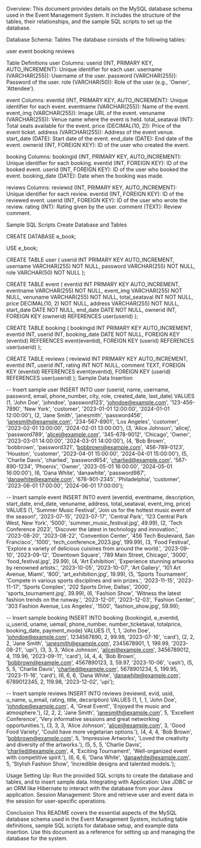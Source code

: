 Overview:
This document provides details on the MySQL database schema used in the Event Management System. It includes the structure of the tables, their relationships, and the sample SQL scripts to set up the database.

Database Schema:
Tables
The database consists of the following tables:

user
event
booking
reviews

Table Definitions
user
Columns:
userid (INT, PRIMARY KEY, AUTO_INCREMENT): Unique identifier for each user.
username (VARCHAR(255)): Username of the user.
password (VARCHAR(255)): Password of the user.
role (VARCHAR(50)): Role of the user (e.g., 'Owner', 'Attendee').

event
Columns:
eventid (INT, PRIMARY KEY, AUTO_INCREMENT): Unique identifier for each event.
eventname (VARCHAR(255)): Name of the event.
event_img (VARCHAR(255)): Image URL of the event.
venuname (VARCHAR(255)): Venue name where the event is held.
total_seataval (INT): Total seats available for the event.
price (DECIMAL(10, 2)): Price of the event ticket.
address (VARCHAR(255)): Address of the event venue.
start_date (DATE): Start date of the event.
end_date (DATE): End date of the event.
ownerid (INT, FOREIGN KEY): ID of the user who created the event.

booking
Columns:
bookingid (INT, PRIMARY KEY, AUTO_INCREMENT): Unique identifier for each booking.
eventid (INT, FOREIGN KEY): ID of the booked event.
userid (INT, FOREIGN KEY): ID of the user who booked the event.
booking_date (DATE): Date when the booking was made.

reviews
Columns:
reviewid (INT, PRIMARY KEY, AUTO_INCREMENT): Unique identifier for each review.
eventid (INT, FOREIGN KEY): ID of the reviewed event.
userid (INT, FOREIGN KEY): ID of the user who wrote the review.
rating (INT): Rating given by the user.
comment (TEXT): Review comment.


Sample SQL Scripts
Create Database and Tables

CREATE DATABASE e_book;

USE e_book;

CREATE TABLE user (
    userid INT PRIMARY KEY AUTO_INCREMENT,
    username VARCHAR(255) NOT NULL,
    password VARCHAR(255) NOT NULL,
    role VARCHAR(50) NOT NULL
);

CREATE TABLE event (
    eventid INT PRIMARY KEY AUTO_INCREMENT,
    eventname VARCHAR(255) NOT NULL,
    event_img VARCHAR(255) NOT NULL,
    venuname VARCHAR(255) NOT NULL,
    total_seataval INT NOT NULL,
    price DECIMAL(10, 2) NOT NULL,
    address VARCHAR(255) NOT NULL,
    start_date DATE NOT NULL,
    end_date DATE NOT NULL,
    ownerid INT,
    FOREIGN KEY (ownerid) REFERENCES user(userid)
);

CREATE TABLE booking (
    bookingid INT PRIMARY KEY AUTO_INCREMENT,
    eventid INT,
    userid INT,
    booking_date DATE NOT NULL,
    FOREIGN KEY (eventid) REFERENCES event(eventid),
    FOREIGN KEY (userid) REFERENCES user(userid)
);

CREATE TABLE reviews (
    reviewid INT PRIMARY KEY AUTO_INCREMENT,
    eventid INT,
    userid INT,
    rating INT NOT NULL,
    comment TEXT,
    FOREIGN KEY (eventid) REFERENCES event(eventid),
    FOREIGN KEY (userid) REFERENCES user(userid)
);
Sample Data Insertion

-- Insert sample user
INSERT INTO user (userid, name, username, password, email, phone_number, city, role, created_date, last_date) VALUES
(1, 'John Doe', 'johndoe', 'password123', 'johndoe@example.com', '123-456-7890', 'New York', 'customer', '2023-01-01 12:00:00', '2024-01-01 12:00:00'),
(2, 'Jane Smith', 'janesmith', 'password456', 'janesmith@example.com', '234-567-8901', 'Los Angeles', 'customer', '2023-02-01 13:00:00', '2024-02-01 13:00:00'),
(3, 'Alice Johnson', 'alicej', 'password789', 'alicej@example.com', '345-678-9012', 'Chicago', 'Owner', '2023-03-01 14:00:00', '2024-03-01 14:00:00'),
(4, 'Bob Brown', 'bobbrown', 'password321', 'bobbrown@example.com', '456-789-0123', 'Houston', 'customer', '2023-04-01 15:00:00', '2024-04-01 15:00:00'),
(5, 'Charlie Davis', 'charlied', 'password654', 'charlied@example.com', '567-890-1234', 'Phoenix', 'Owner', '2023-05-01 16:00:00', '2024-05-01 16:00:00'),
(6, 'Dana White', 'danawhite', 'password987', 'danawhite@example.com', '678-901-2345', 'Philadelphia', 'customer', '2023-06-01 17:00:00', '2024-06-01 17:00:00');


-- Insert sample event
INSERT INTO event (eventid, eventname, description, start_date, end_date, venuname, address, total_seataval, event_img, price) VALUES
(1, 'Summer Music Festival', 'Join us for the hottest music event of the season!', '2023-07-15', '2023-07-17', 'Central Park', '123 Central Park West, New York', '5000', 'summer_music_festival.jpg', 49.99),
(2, 'Tech Conference 2023', 'Discover the latest in technology and innovation.', '2023-08-20', '2023-08-22', 'Convention Center', '456 Tech Boulevard, San Francisco', '1000', 'tech_conference_2023.jpg', 199.99),
(3, 'Food Festival', 'Explore a variety of delicious cuisines from around the world.', '2023-09-10', '2023-09-12', 'Downtown Square', '789 Main Street, Chicago', '3000', 'food_festival.jpg', 29.99),
(4, 'Art Exhibition', 'Experience stunning artworks by renowned artists.', '2023-10-05', '2023-10-07', 'Art Gallery', '101 Art Avenue, Miami', '800', 'art_exhibition.jpg', 19.99),
(5, 'Sports Tournament', 'Compete in various sports disciplines and win prizes.', '2023-11-15', '2023-11-17', 'Sports Complex', '202 Sports Drive, Dallas', '2000', 'sports_tournament.jpg', 39.99),
(6, 'Fashion Show', 'Witness the latest fashion trends on the runway.', '2023-12-01', '2023-12-03', 'Fashion Center', '303 Fashion Avenue, Los Angeles', '1500', 'fashion_show.jpg', 59.99);


-- Insert sample booking
INSERT INTO booking (bookingid, e_eventid, u_userid, uname, uemail, phone_number, number_ticketaval, totalprice, booking_date, payment_mode) VALUES
(1, 1, 1, 'John Doe', 'johndoe@example.com', 1234567890, 2, 99.98, '2023-07-16', 'card'),
(2, 2, 2, 'Jane Smith', 'janesmith@example.com', 2345678901, 1, 199.99, '2023-08-21', 'upi'),
(3, 3, 3, 'Alice Johnson', 'alicej@example.com', 3456789012, 4, 119.96, '2023-09-11', 'card'),
(4, 4, 4, 'Bob Brown', 'bobbrown@example.com', 4567890123, 3, 59.97, '2023-10-06', 'cash'),
(5, 5, 5, 'Charlie Davis', 'charlied@example.com', 5678901234, 5, 199.95, '2023-11-16', 'card'),
(6, 6, 6, 'Dana White', 'danawhite@example.com', 6789012345, 2, 119.98, '2023-12-02', 'upi');


-- Insert sample reviews
INSERT INTO reviews (reviewid, evid, usid, u_name, u_email, rating, title, decsription) VALUES
(1, 1, 1, 'John Doe', 'johndoe@example.com', 4, 'Great Event!', 'Enjoyed the music and atmosphere.'),
(2, 2, 2, 'Jane Smith', 'janesmith@example.com', 5, 'Excellent Conference', 'Very informative sessions and great networking opportunities.'),
(3, 3, 3, 'Alice Johnson', 'alicej@example.com', 3, 'Good Food Variety', 'Could have more vegetarian options.'),
(4, 4, 4, 'Bob Brown', 'bobbrown@example.com', 5, 'Impressive Artworks', 'Loved the creativity and diversity of the artworks.'),
(5, 5, 5, 'Charlie Davis', 'charlied@example.com', 4, 'Exciting Tournament', 'Well-organized event with competitive spirit.'),
(6, 6, 6, 'Dana White', 'danawhite@example.com', 5, 'Stylish Fashion Show', 'Incredible designs and talented models.');



Usage
Setting Up: Run the provided SQL scripts to create the database and tables, and to insert sample data.
Integrating with Application: Use JDBC or an ORM like Hibernate to interact with the database from your Java application.
Session Management: Store and retrieve user and event data in the session for user-specific operations.

Conclusion
This README covers the essential aspects of the MySQL database schema used in the Event Management System, including table definitions, sample SQL scripts for database setup, and example data insertion. Use this document as a reference for setting up and managing the database for the system.
